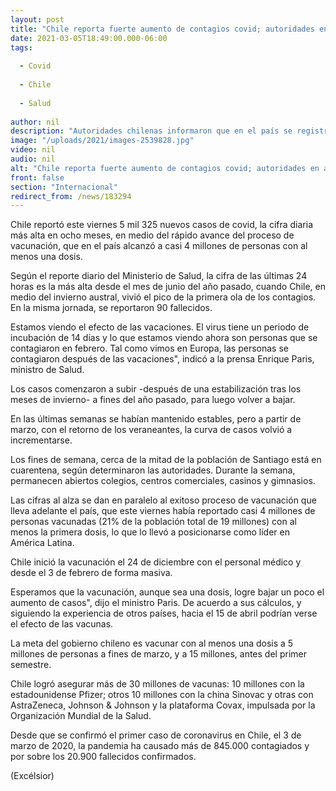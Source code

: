 ```yaml
---
layout: post
title: "Chile reporta fuerte aumento de contagios covid; autoridades en alerta"
date: 2021-03-05T18:49:00.000-06:00
tags:
  
  - Covid
  
  - Chile
  
  - Salud
  
author: nil
description: "Autoridades chilenas informaron que en el país se registra un aumento en los contagios de covid; el índice más alto en ocho meses."
image: "/uploads/2021/images-2539828.jpg"
video: nil
audio: nil
alt: "Chile reporta fuerte aumento de contagios covid; autoridades en alerta"
front: false
section: "Internacional"
redirect_from: /news/183294
---
```


Chile reportó este viernes 5 mil 325 nuevos casos de covid, la cifra diaria más alta en ocho meses, en medio del rápido avance del proceso de vacunación, que en el país alcanzó a casi 4 millones de personas con al menos una dosis.

Según el reporte diario del Ministerio de Salud, la cifra de las últimas 24 horas es la más alta desde el mes de junio del año pasado, cuando Chile, en medio del invierno austral, vivió el pico de la primera ola de los contagios. En la misma jornada, se reportaron 90 fallecidos.

Estamos viendo el efecto de las vacaciones. El virus tiene un periodo de incubación de 14 días y lo que estamos viendo ahora son personas que se contagiaron en febrero. Tal como vimos en Europa, las personas se contagiaron después de las vacaciones", indicó a la prensa Enrique Paris, ministro de Salud.

Los casos comenzaron a subir -después de una estabilización tras los meses de invierno- a fines del año pasado, para luego volver a bajar. 

En las últimas semanas se habían mantenido estables, pero a partir de marzo, con el retorno de los veraneantes, la curva de casos volvió a incrementarse.

Los fines de semana, cerca de la mitad de la población de Santiago está en cuarentena, según determinaron las autoridades. Durante la semana, permanecen abiertos colegios, centros comerciales, casinos y gimnasios.

Las cifras al alza se dan en paralelo al exitoso proceso de vacunación que lleva adelante el país, que este viernes había reportado casi 4 millones de personas vacunadas (21% de la población total de 19 millones) con al menos la primera dosis, lo que lo llevó a posicionarse como líder en América Latina.

Chile inició la vacunación el 24 de diciembre con el personal médico y desde el 3 de febrero de forma masiva.

Esperamos que la vacunación, aunque sea una dosis, logre bajar un poco el aumento de casos", dijo el ministro Paris. De acuerdo a sus cálculos, y siguiendo la experiencia de otros países, hacia el 15 de abril podrían verse el efecto de las vacunas.

La meta del gobierno chileno es vacunar con al menos una dosis a 5 millones de personas a fines de marzo, y a 15 millones, antes del primer semestre.

Chile logró asegurar más de 30 millones de vacunas: 10 millones con la estadounidense Pfizer; otros 10 millones con la china Sinovac y otras con AstraZeneca, Johnson & Johnson y la plataforma Covax, impulsada por la Organización Mundial de la Salud.

Desde que se confirmó el primer caso de coronavirus en Chile, el 3 de marzo de 2020, la pandemia ha causado más de 845.000 contagiados y por sobre los 20.900 fallecidos confirmados.

(Excélsior)